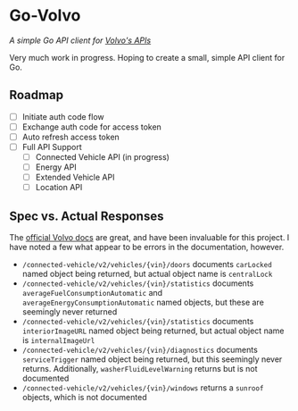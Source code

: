 # Go-Volvo
*A simple Go API client for [Volvo's APIs](https://developer.volvocars.com/apis/)*

Very much work in progress. Hoping to create a small, simple API client for Go.

## Roadmap

- [ ] Initiate auth code flow
- [ ] Exchange auth code for access token
- [ ] Auto refresh access token
- [ ] Full API Support
  - [ ] Connected Vehicle API (in progress)
  - [ ] Energy API
  - [ ] Extended Vehicle API
  - [ ] Location API

## Spec vs. Actual Responses

The [official Volvo docs](https://developer.volvocars.com/apis/) are great, and have been invaluable for this project. I have noted a few what appear to be errors in the documentation, however.

* `/connected-vehicle/v2/vehicles/{vin}/doors` documents `carLocked` named object being returned, but actual object name is `centralLock`
* `/connected-vehicle/v2/vehicles/{vin}/statistics` documents `averageFuelConsumptionAutomatic` and `averageEnergyConsumptionAutomatic` named objects, but these are seemingly never returned
* `/connected-vehicle/v2/vehicles/{vin}/statistics` documents `interiorImageURL` named object being returned, but actual object name is `internalImageUrl`
* `/connected-vehicle/v2/vehicles/{vin}/diagnostics` documents `serviceTrigger` named object being returned, but this seemingly never returns. Additionally, `washerFluidLevelWarning` returns but is not documented
* `/connected-vehicle/v2/vehicles/{vin}/windows` returns a `sunroof` objects, which is not documented
